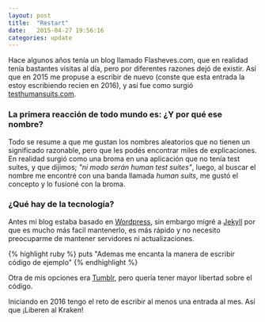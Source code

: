 ```yaml
---
layout: post
title:  "Restart"
date:   2015-04-27 19:56:16
categories: update
---
```


Hace algunos años tenía un blog llamado Flasheves.com, que en realidad tenía bastantes visitas al día, pero por diferentes razones dejó de existir. Así que en 2015 me propuse a escribir de nuevo (conste que esta entrada la estoy escribiendo recien en 2016), y así fue como surgió [testhumansuits.com][testhumansuits].

### La primera reacción de todo mundo es: ¿Y por qué ese nombre? ###

Todo se resume a que me gustan los nombres aleatorios que no tienen un significado razonable, pero que les podés encontrar miles de explicaciones. En realidad surgió como una broma en una aplicación que no tenía test suites, y que dijimos; *"ni modo serán human test suites"*, luego, al buscar el nombre me encontré con una banda llamada *human suits*, me gustó el concepto y lo fusioné con la broma. 

### ¿Qué hay de la tecnología? ###

Antes mi blog estaba basado en [Wordpress][wordpress], sin embargo migré a [Jekyll][jekyll] por que es mucho más facil mantenerlo, es más rápido y no necesito preocuparme de mantener servidores ni actualizaciones. 

{% highlight ruby %}
puts "Ademas me encanta la manera de escribir código de ejemplo"
{% endhighlight %}

Otra de mis opciones era [Tumblr][tumblr], pero quería tener mayor libertad sobre el código.

Iniciando en 2016 tengo el reto de escribir al menos una entrada al mes. Así que ¡Liberen al Kraken!

[testhumansuits]: http://testhumansuits.com
[wordpress]: https://wordpress.org/
[tumblr]: https://www.tumblr.com
[jekyll]: https://jekyllrb.com/
